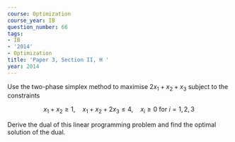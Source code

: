 ```yaml
---
course: Optimization
course_year: IB
question_number: 66
tags:
- IB
- '2014'
- Optimization
title: 'Paper 3, Section II, H '
year: 2014
---
```




Use the two-phase simplex method to maximise $2 x_{1}+x_{2}+x_{3}$ subject to the constraints

$$x_{1}+x_{2} \geqslant 1, \quad x_{1}+x_{2}+2 x_{3} \leqslant 4, \quad x_{i} \geqslant 0 \text { for } i=1,2,3$$

Derive the dual of this linear programming problem and find the optimal solution of the dual.